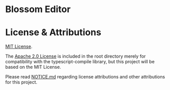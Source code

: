 # Blossom Editor

# License & Attributions

[MIT License](LICENSE).

The [Apache 2.0 License](LICENSE-APACHE-2.0) is included in the root directory merely for compatibility with the typescript-compile library, but this project will be based on the MIT License.

Please read [NOTICE.md](NOTICE.md) regarding license attributions and other attributions for this project.
